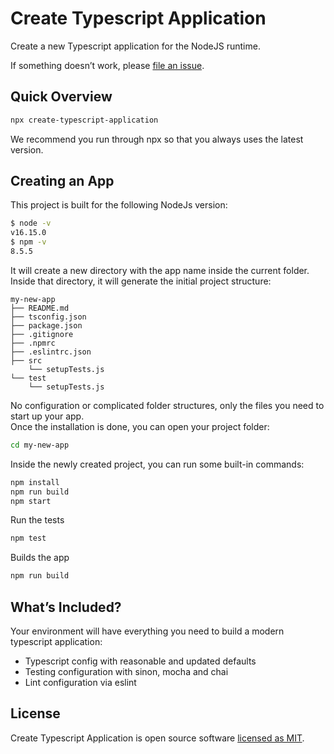 # Create Typescript Application

Create a new Typescript application for the NodeJS runtime.

If something doesn’t work, please [file an issue](https://github.com/allisonmachado/create-typescript-application/issues/new).<br>

## Quick Overview

```sh
npx create-typescript-application
```

We recommend you run through npx so that you always uses the latest version.

## Creating an App

This project is built for the following NodeJs version:

```bash
$ node -v
v16.15.0
$ npm -v
8.5.5
```

It will create a new directory with the app name inside the current folder.
Inside that directory, it will generate the initial project structure:

```
my-new-app
├── README.md
├── tsconfig.json
├── package.json
├── .gitignore
├── .npmrc
├── .eslintrc.json
├── src
    └── setupTests.js
└── test
    └── setupTests.js
```

No configuration or complicated folder structures, only the files you need to start up your app.<br>
Once the installation is done, you can open your project folder:

```sh
cd my-new-app
```

Inside the newly created project, you can run some built-in commands:

```sh
npm install
npm run build
npm start
```

Run the tests

```sh
npm test
```

Builds the app

```sh
npm run build
```

## What’s Included?

Your environment will have everything you need to build a modern typescript application:

- Typescript config with reasonable and updated defaults
- Testing configuration with sinon, mocha and chai
- Lint configuration via eslint

## License

Create Typescript Application is open source software [licensed as MIT](https://github.com/allisonmachado/create-typescript-application/blob/main/LICENSE).
